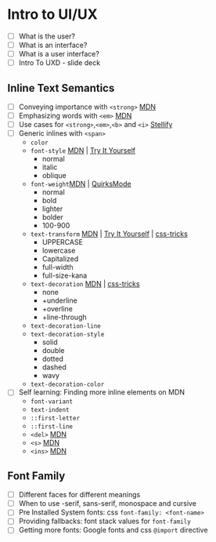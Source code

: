 # Intro to UI/UX

- [ ] What is the user?
- [ ] What is an interface?
- [ ] What is a user interface?
- [ ] Intro To UXD - slide deck

## Inline Text Semantics

- [ ] Conveying importance with `<strong>` [MDN](https://developer.mozilla.org/en-US/docs/Web/HTML/Element/strong)
- [ ] Emphasizing words with `<em>` [MDN](https://developer.mozilla.org/en-US/docs/Web/HTML/Element/em)
- [ ] Use cases for `<strong>`,`<em>`,`<b>` and `<i>` [Stellify](https://stellify.net/html5-b-and-i-tags-are-going-to-be-useful-read-semantic-again/)
- [ ] Generic inlines with `<span>`
  - `color`
  - `font-style` [MDN](https://developer.mozilla.org/en-US/docs/Web/CSS/font-style) | [Try It Yourself](https://www.w3schools.com/cssref/tryit.asp?filename=trycss_font-style)
    - normal
    - italic
    - oblique
  - `font-weight`[MDN](https://developer.mozilla.org/en-US/docs/Web/CSS/font-weight) | [QuirksMode](https://www.quirksmode.org/css/text/fontweight.html)
    - normal
    - bold
    - lighter
    - bolder
    - 100-900
  - `text-transform` [MDN](https://developer.mozilla.org/en-US/docs/Web/CSS/text-transform) | [Try It Yourself](https://www.w3schools.com/cssref/tryit.asp?filename=trycss_text-transform) | [css-tricks](https://css-tricks.com/almanac/properties/t/text-transform/)
    - UPPERCASE
    - lowercase
    - Capitalized
    - full-width
    - full-size-kana
  - `text-decoration` [MDN](https://developer.mozilla.org/en-US/docs/Web/CSS/text-decoration) | [css-tricks](https://css-tricks.com/almanac/properties/t/text-decoration/#demo)
    - none
    - +underline
    - +overline
    - +line-through
  - `text-decoration-line`
  - `text-decoration-style`
    * solid
    * double
    * dotted
    * dashed
    * wavy
  - `text-decoration-color`
- [ ] Self learning: Finding more inline elements on MDN
  * `font-variant`
  * `text-indent`
  * `::first-letter`
  * `::first-line`
  * `<del>` [MDN](https://developer.mozilla.org/en-US/docs/Web/HTML/Element/del)
  * `<s>` [MDN](https://developer.mozilla.org/en-US/docs/Web/HTML/Element/s)
  * `<ins>` [MDN](https://developer.mozilla.org/en-US/docs/Web/HTML/Element/ins)

## Font Family

- [ ] Different faces for different meanings
- [ ] When to use -serif, sans-serif, monospace and cursive
- [ ] Pre Installed System fonts: css `font-family: <font-name>`
- [ ] Providing fallbacks: font stack values for `font-family`
- [ ] Getting more fonts: Google fonts and css `@import` directive
